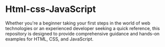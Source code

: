 # Html-css-JavaScript
Whether you're a beginner taking your first steps in the world of web technologies or an experienced developer seeking a quick reference, this repository is designed to provide comprehensive guidance and hands-on examples for HTML, CSS, and JavaScript.
